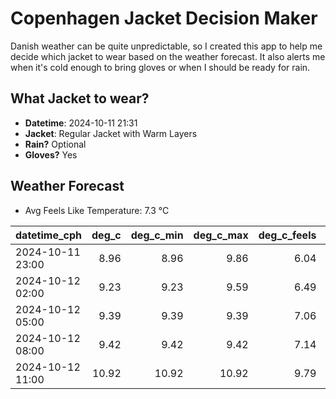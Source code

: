 
# Copenhagen Jacket Decision Maker

Danish weather can be quite unpredictable, so I created this app to help me decide which jacket to wear based on the weather forecast. 
It also alerts me when it's cold enough to bring gloves or when I should be ready for rain.

## What Jacket to wear?

- **Datetime**: 2024-10-11 21:31
- **Jacket**: Regular Jacket with Warm Layers
- **Rain?** Optional
- **Gloves?** Yes

## Weather Forecast
- Avg Feels Like Temperature: 7.3 °C

| datetime_cph     |   deg_c |   deg_c_min |   deg_c_max |   deg_c_feels | weather   | wind   | rain   |
|:-----------------|--------:|------------:|------------:|--------------:|:----------|:-------|:-------|
| 2024-10-11 23:00 |    8.96 |        8.96 |        9.86 |          6.04 | Clouds    | High   | None   |
| 2024-10-12 02:00 |    9.23 |        9.23 |        9.59 |          6.49 | Clouds    | High   | None   |
| 2024-10-12 05:00 |    9.39 |        9.39 |        9.39 |          7.06 | Clouds    | Low    | None   |
| 2024-10-12 08:00 |    9.42 |        9.42 |        9.42 |          7.14 | Clouds    | Low    | None   |
| 2024-10-12 11:00 |   10.92 |       10.92 |       10.92 |          9.79 | Rain      | Medium | Low    |
        